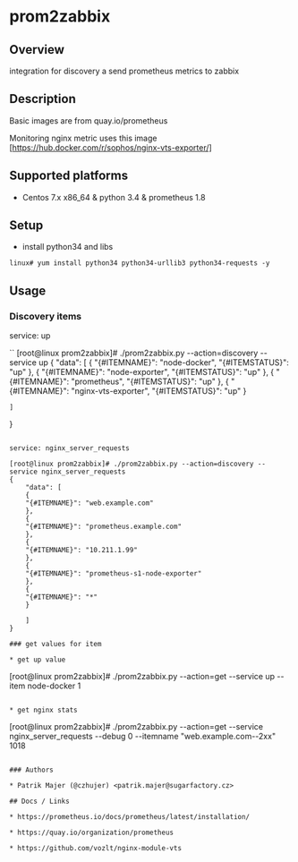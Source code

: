 # prom2zabbix

## Overview

integration for discovery a send prometheus metrics to zabbix

## Description

Basic images are from quay.io/prometheus

Monitoring nginx metric uses this image [https://hub.docker.com/r/sophos/nginx-vts-exporter/]

## Supported platforms

* Centos 7.x x86_64 & python 3.4 & prometheus 1.8

## Setup

* install python34 and libs

```
linux# yum install python34 python34-urllib3 python34-requests -y
```

## Usage

### Discovery items

service: up

``
[root@linux prom2zabbix]# ./prom2zabbix.py --action=discovery --service up
{
    "data": [
    {
	"{#ITEMNAME}": "node-docker",
	"{#ITEMSTATUS}": "up"
    },
    {
	"{#ITEMNAME}": "node-exporter",
	"{#ITEMSTATUS}": "up"
    },
    {
	"{#ITEMNAME}": "prometheus",
	"{#ITEMSTATUS}": "up"
    },
    {
	"{#ITEMNAME}": "nginx-vts-exporter",
	"{#ITEMSTATUS}": "up"
    }

    ]
}
```

service: nginx_server_requests

[root@linux prom2zabbix]# ./prom2zabbix.py --action=discovery --service nginx_server_requests
{
    "data": [
    {
	"{#ITEMNAME}": "web.example.com"
    },
    {
	"{#ITEMNAME}": "prometheus.example.com"
    },
    {
	"{#ITEMNAME}": "10.211.1.99"
    },
    {
	"{#ITEMNAME}": "prometheus-s1-node-exporter"
    },
    {
	"{#ITEMNAME}": "*"
    }

    ]
}

### get values for item

* get up value

```
[root@linux prom2zabbix]# ./prom2zabbix.py --action=get --service up --item node-docker
1
```

* get nginx stats

```
[root@linux prom2zabbix]# ./prom2zabbix.py --action=get --service nginx_server_requests --debug 0 --itemname "web.example.com--2xx"
1018
```

### Authors

* Patrik Majer (@czhujer) <patrik.majer@sugarfactory.cz>

## Docs / Links

* https://prometheus.io/docs/prometheus/latest/installation/

* https://quay.io/organization/prometheus

* https://github.com/vozlt/nginx-module-vts

